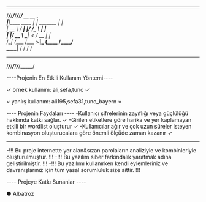 __________________________________________
/_____/_____/_____/_____/_____/_____/_____/
     __               __           .__     
    |__|____    ____ |  | _______  |  |    
    |  \__  \ _/ ___\|  |/ /\__  \ |  |    
    |  |/ __ \\  \___|    <  / __ \|  |__  
/\__|  (____  /\___  >__|_ \(____  /____/  
\______|    \/     \/     \/     \/        
                                                    
 __________________________________________
/_____/_____/_____/_____/_____/_____/_____/

----Projenin En Etkili Kullanım Yöntemi----

<!--Sadece etiketler girerek kullanınız. -->

✓ örnek kullanım: ali,sefa,tunc ✓

× yanlış kullanım: ali195,sefa31,tunc_bayern ×

----        Projenin Faydaları        ----
-Kullanıcı şifrelerinin zayıflığı veya güçlülüğü hakkında katkı sağlar. ✓
-Girilen etiketlere göre harika ve yer kaplamayan etkili bir wordlist oluşturur ✓
-Kullanıcılar ağır ve çok uzun süreler isteyen kombinasyon oluşturucalara göre önemli ölçüde zaman kazanır ✓
________________________________________________________________________________________________________________
-!!! Bu proje internette yer alan&sızan parolaların analiziyle ve kombinleriyle oluşturulmuştur. !!!
-!!! Bu yazılım siber farkındalık yaratmak adına geliştirilmiştir.  !!!
-!!! Bu yazılımı kullanırken kendi eylemleriniz ve davranışlarınız için tüm yasal sorumluluk size aittir. !!!

----       Projeye Katkı Sunanlar     ----

● Albatroz